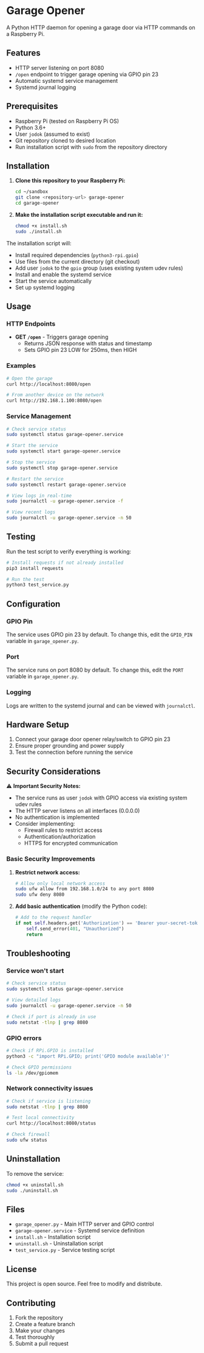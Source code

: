 # Garage Opener

A Python HTTP daemon for opening a garage door via HTTP commands on a Raspberry Pi.

## Features

- HTTP server listening on port 8080
- `/open` endpoint to trigger garage opening via GPIO pin 23
- Automatic systemd service management
- Systemd journal logging

## Prerequisites

- Raspberry Pi (tested on Raspberry Pi OS)
- Python 3.6+
- User `jodok` (assumed to exist)
- Git repository cloned to desired location
- Run installation script with `sudo` from the repository directory

## Installation

1. **Clone this repository to your Raspberry Pi:**

   ```bash
   cd ~/sandbox
   git clone <repository-url> garage-opener
   cd garage-opener
   ```

2. **Make the installation script executable and run it:**

   ```bash
   chmod +x install.sh
   sudo ./install.sh
   ```

The installation script will:

- Install required dependencies (`python3-rpi.gpio`)
- Use files from the current directory (git checkout)
- Add user `jodok` to the `gpio` group (uses existing system udev rules)
- Install and enable the systemd service
- Start the service automatically
- Set up systemd logging

## Usage

### HTTP Endpoints

- **GET `/open`** - Triggers garage opening
  - Returns JSON response with status and timestamp
  - Sets GPIO pin 23 LOW for 250ms, then HIGH

### Examples

```bash
# Open the garage
curl http://localhost:8080/open

# From another device on the network
curl http://192.168.1.100:8080/open
```

### Service Management

```bash
# Check service status
sudo systemctl status garage-opener.service

# Start the service
sudo systemctl start garage-opener.service

# Stop the service
sudo systemctl stop garage-opener.service

# Restart the service
sudo systemctl restart garage-opener.service

# View logs in real-time
sudo journalctl -u garage-opener.service -f

# View recent logs
sudo journalctl -u garage-opener.service -n 50


```

## Testing

Run the test script to verify everything is working:

```bash
# Install requests if not already installed
pip3 install requests

# Run the test
python3 test_service.py
```

## Configuration

### GPIO Pin

The service uses GPIO pin 23 by default. To change this, edit the `GPIO_PIN` variable in `garage_opener.py`.

### Port

The service runs on port 8080 by default. To change this, edit the `PORT` variable in `garage_opener.py`.

### Logging

Logs are written to the systemd journal and can be viewed with `journalctl`.

## Hardware Setup

1. Connect your garage door opener relay/switch to GPIO pin 23
2. Ensure proper grounding and power supply
3. Test the connection before running the service

## Security Considerations

⚠️ **Important Security Notes:**

- The service runs as user `jodok` with GPIO access via existing system udev rules
- The HTTP server listens on all interfaces (0.0.0.0)
- No authentication is implemented
- Consider implementing:
  - Firewall rules to restrict access
  - Authentication/authorization
  - HTTPS for encrypted communication

### Basic Security Improvements

1. **Restrict network access:**

   ```bash
   # Allow only local network access
   sudo ufw allow from 192.168.1.0/24 to any port 8080
   sudo ufw deny 8080
   ```

2. **Add basic authentication** (modify the Python code):

   ```python
   # Add to the request handler
   if not self.headers.get('Authorization') == 'Bearer your-secret-token':
       self.send_error(401, "Unauthorized")
       return
   ```

## Troubleshooting

### Service won't start

```bash
# Check service status
sudo systemctl status garage-opener.service

# View detailed logs
sudo journalctl -u garage-opener.service -n 50

# Check if port is already in use
sudo netstat -tlnp | grep 8080
```

### GPIO errors

```bash
# Check if RPi.GPIO is installed
python3 -c "import RPi.GPIO; print('GPIO module available')"

# Check GPIO permissions
ls -la /dev/gpiomem
```

### Network connectivity issues

```bash
# Check if service is listening
sudo netstat -tlnp | grep 8080

# Test local connectivity
curl http://localhost:8080/status

# Check firewall
sudo ufw status
```

## Uninstallation

To remove the service:

```bash
chmod +x uninstall.sh
sudo ./uninstall.sh
```

## Files

- `garage_opener.py` - Main HTTP server and GPIO control
- `garage-opener.service` - Systemd service definition
- `install.sh` - Installation script
- `uninstall.sh` - Uninstallation script
- `test_service.py` - Service testing script

## License

This project is open source. Feel free to modify and distribute.

## Contributing

1. Fork the repository
2. Create a feature branch
3. Make your changes
4. Test thoroughly
5. Submit a pull request
